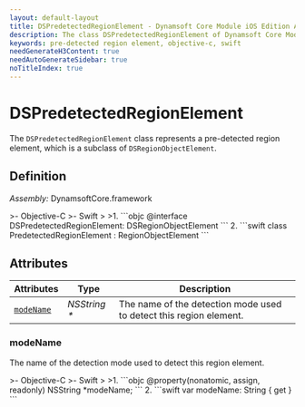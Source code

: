```yaml
---
layout: default-layout
title: DSPredetectedRegionElement - Dynamsoft Core Module iOS Edition API Reference
description: The class DSPredetectedRegionElement of Dynamsoft Core Module represents a pre-detected region element, which is a subclass of DSRegionObjectElement.
keywords: pre-detected region element, objective-c, swift
needGenerateH3Content: true
needAutoGenerateSidebar: true
noTitleIndex: true
---
```


# DSPredetectedRegionElement

The `DSPredetectedRegionElement` class represents a pre-detected region element, which is a subclass of `DSRegionObjectElement`.

## Definition

*Assembly:* DynamsoftCore.framework

<div class="sample-code-prefix"></div>
>- Objective-C
>- Swift
>
>1. 
```objc
@interface DSPredetectedRegionElement: DSRegionObjectElement
```
2. 
```swift
class PredetectedRegionElement : RegionObjectElement
```

## Attributes

| Attributes | Type | Description |
| ---------- | ---- | ----------- |
| [`modeName`](#modename) | *NSString \** | The name of the detection mode used to detect this region element. |

### modeName

The name of the detection mode used to detect this region element.

<div class="sample-code-prefix"></div>
>- Objective-C
>- Swift
>
>1. 
```objc
@property(nonatomic, assign, readonly) NSString *modeName;
```
2. 
```swift
var modeName: String { get }
```

